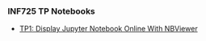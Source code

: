 ### INF725 TP Notebooks

- [TP1: Display Jupyter Notebook Online With NBViewer](https://nbviewer.jupyter.org/github/SJD1882/msbd-INF725-Exercices/blob/master/DAVID_Sebastien_DB_TP1.ipynb)
